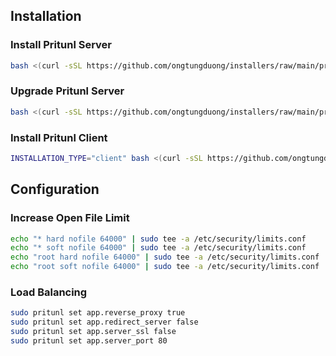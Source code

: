 ## Installation

### Install Pritunl Server
```bash
bash <(curl -sSL https://github.com/ongtungduong/installers/raw/main/pritunl/install.sh)
```

### Upgrade Pritunl Server
```bash
bash <(curl -sSL https://github.com/ongtungduong/installers/raw/main/pritunl/upgrade.sh)
```

### Install Pritunl Client
```bash
INSTALLATION_TYPE="client" bash <(curl -sSL https://github.com/ongtungduong/installers/raw/main/pritunl/install.sh)
```

## Configuration

### Increase Open File Limit
```bash
echo "* hard nofile 64000" | sudo tee -a /etc/security/limits.conf
echo "* soft nofile 64000" | sudo tee -a /etc/security/limits.conf
echo "root hard nofile 64000" | sudo tee -a /etc/security/limits.conf
echo "root soft nofile 64000" | sudo tee -a /etc/security/limits.conf
```

### Load Balancing
```bash
sudo pritunl set app.reverse_proxy true
sudo pritunl set app.redirect_server false
sudo pritunl set app.server_ssl false
sudo pritunl set app.server_port 80
```

